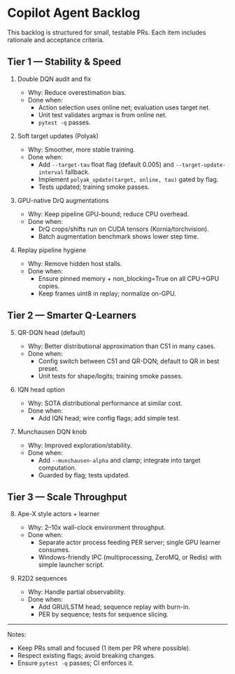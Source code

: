 # Copilot Agent Backlog

This backlog is structured for small, testable PRs. Each item includes rationale and acceptance criteria.

## Tier 1 — Stability & Speed

1. Double DQN audit and fix
   - Why: Reduce overestimation bias.
   - Done when:
     - Action selection uses online net; evaluation uses target net.
     - Unit test validates argmax is from online net.
     - `pytest -q` passes.

2. Soft target updates (Polyak)
   - Why: Smoother, more stable training.
   - Done when:
     - Add `--target-tau` float flag (default 0.005) and `--target-update-interval` fallback.
     - Implement `polyak_update(target, online, tau)` gated by flag.
     - Tests updated; training smoke passes.

3. GPU-native DrQ augmentations
   - Why: Keep pipeline GPU-bound; reduce CPU overhead.
   - Done when:
     - DrQ crops/shifts run on CUDA tensors (Kornia/torchvision).
     - Batch augmentation benchmark shows lower step time.

4. Replay pipeline hygiene
   - Why: Remove hidden host stalls.
   - Done when:
     - Ensure pinned memory + non_blocking=True on all CPU→GPU copies.
     - Keep frames uint8 in replay; normalize on-GPU.

## Tier 2 — Smarter Q-Learners

5. QR-DQN head (default)
   - Why: Better distributional approximation than C51 in many cases.
   - Done when:
     - Config switch between C51 and QR-DQN; default to QR in best preset.
     - Unit tests for shape/logits; training smoke passes.

6. IQN head option
   - Why: SOTA distributional performance at similar cost.
   - Done when:
     - Add IQN head; wire config flags; add simple test.

7. Munchausen DQN knob
   - Why: Improved exploration/stability.
   - Done when:
     - Add `--munchausen-alpha` and clamp; integrate into target computation.
     - Guarded by flag; tests updated.

## Tier 3 — Scale Throughput

8. Ape-X style actors + learner
   - Why: 2–10x wall-clock environment throughput.
   - Done when:
     - Separate actor process feeding PER server; single GPU learner consumes.
     - Windows-friendly IPC (multiprocessing, ZeroMQ, or Redis) with simple launcher script.

9. R2D2 sequences
   - Why: Handle partial observability.
   - Done when:
     - Add GRU/LSTM head; sequence replay with burn-in.
     - PER by sequence; tests for sequence slicing.

---

Notes:
- Keep PRs small and focused (1 item per PR where possible).
- Respect existing flags; avoid breaking changes.
- Ensure `pytest -q` passes; CI enforces it.
